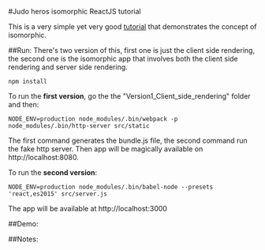 #Judo heros isomorphic ReactJS tutorial 

This is a very simple yet very good [tutorial](https://scotch.io/tutorials/react-on-the-server-for-beginners-build-a-universal-react-and-node-app) that demonstrates the concept of isomorphic. 

##Run: 
There's two version of this, first one is just the client side rendering, the second one is the isomorphic app that involves both the client side rendering and server side rendering. 
```
npm install
```
To run the **first version**, go the the "Version1_Client_side_rendering" folder and then: 
```
NODE_ENV=production node_modules/.bin/webpack -p
node_modules/.bin/http-server src/static
```
The first command generates the bundle.js file, the second command run the fake http server. Then app will be magically available on http://localhost:8080.


To run the **second version**: 
```
NODE_ENV=production node_modules/.bin/babel-node --presets 'react,es2015' src/server.js
```
The app will be available at http://localhost:3000



##Demo: 


##Notes: 
